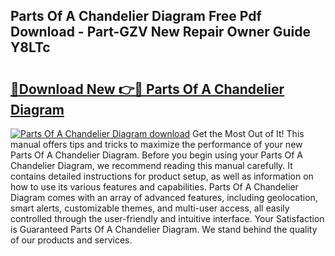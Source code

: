 ## Parts Of A Chandelier Diagram Free Pdf Download - Part-GZV New Repair Owner Guide Y8LTc

# <h2><a href="http://dfsyl1.blite.top/?on=Parts+Of+A+Chandelier+Diagram">🔗Download New 👉🔴 Parts Of A Chandelier Diagram</a></h2>

[![Parts Of A Chandelier Diagram download](https://i.imgur.com/lujVjoI.png)](http://dfsyl1.blite.top/?on=Parts+Of+A+Chandelier+Diagram)
Get the Most Out of It! This manual offers tips and tricks to maximize the performance of your new Parts Of A Chandelier Diagram. Before you begin using your Parts Of A Chandelier Diagram, we recommend reading this manual carefully. It contains detailed instructions for product setup, as well as information on how to use its various features and capabilities. Parts Of A Chandelier Diagram comes with an array of advanced features, including geolocation, smart alerts, customizable themes, and multi-user access, all easily controlled through the user-friendly and intuitive interface. Your Satisfaction is Guaranteed Parts Of A Chandelier Diagram. We stand behind the quality of our products and services.
